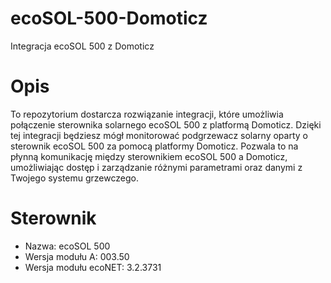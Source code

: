 # ecoSOL-500-Domoticz
Integracja ecoSOL 500 z Domoticz

# Opis
To repozytorium dostarcza rozwiązanie integracji, które umożliwia połączenie sterownika solarnego ecoSOL 500 z platformą Domoticz. Dzięki tej integracji będziesz mógł monitorować podgrzewacz solarny oparty o sterownik ecoSOL 500 za pomocą platformy Domoticz. Pozwala to na płynną komunikację między sterownikiem ecoSOL 500 a Domoticz, umożliwiając dostęp i zarządzanie różnymi parametrami oraz danymi z Twojego systemu grzewczego.


# Sterownik
- Nazwa: ecoSOL 500
- Wersja modułu A: 003.50
- Wersja modułu ecoNET: 3.2.3731
